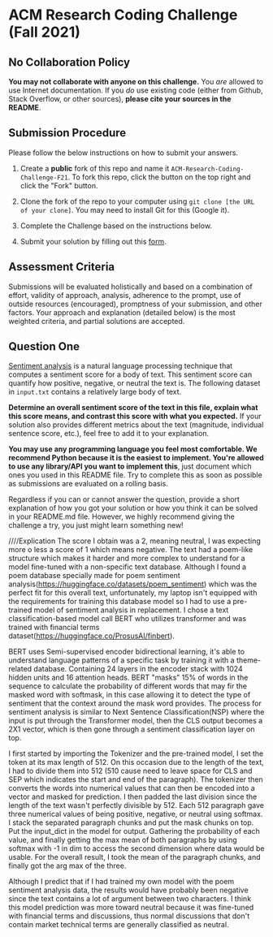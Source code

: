 # ACM Research Coding Challenge (Fall 2021)

## [](https://github.com/ACM-Research/Coding-Challenge-F21#no-collaboration-policy)No Collaboration Policy

**You may not collaborate with anyone on this challenge.**  You  _are_  allowed to use Internet documentation. If you  _do_  use existing code (either from Github, Stack Overflow, or other sources),  **please cite your sources in the README**.

## [](https://github.com/ACM-Research/Coding-Challenge-F21#submission-procedure)Submission Procedure

Please follow the below instructions on how to submit your answers.

1.  Create a  **public**  fork of this repo and name it  `ACM-Research-Coding-Challenge-F21`. To fork this repo, click the button on the top right and click the "Fork" button.

2.  Clone the fork of the repo to your computer using  `git clone [the URL of your clone]`. You may need to install Git for this (Google it).

3.  Complete the Challenge based on the instructions below.

4.  Submit your solution by filling out this [form](https://acmutd.typeform.com/to/zF1IcBGR).

## Assessment Criteria 

Submissions will be evaluated holistically and based on a combination of effort, validity of approach, analysis, adherence to the prompt, use of outside resources (encouraged), promptness of your submission, and other factors. Your approach and explanation (detailed below) is the most weighted criteria, and partial solutions are accepted. 

## [](https://github.com/ACM-Research/Coding-Challenge-S21#question-one)Question One

[Sentiment analysis](https://en.wikipedia.org/wiki/Sentiment_analysis) is a natural language processing technique that computes a sentiment score for a body of text. This sentiment score can quantify how positive, negative, or neutral the text is. The following dataset in  `input.txt`  contains a relatively large body of text.

**Determine an overall sentiment score of the text in this file, explain what this score means, and contrast this score with what you expected.**  If your solution also provides different metrics about the text (magnitude, individual sentence score, etc.), feel free to add it to your explanation.   

**You may use any programming language you feel most comfortable. We recommend Python because it is the easiest to implement. You're allowed to use any library/API you want to implement this**, just document which ones you used in this README file. Try to complete this as soon as possible as submissions are evaluated on a rolling basis.

Regardless if you can or cannot answer the question, provide a short explanation of how you got your solution or how you think it can be solved in your README.md file. However, we highly recommend giving the challenge a try, you just might learn something new!




////Explication
The score I obtain was a 2, meaning neutral, I was expecting more o less a score of 1 which means negative. The text had a poem-like structure which makes it harder and more complex to understand for a model fine-tuned with a non-specific text database.  Although I found a poem database specially made for poem sentiment analysis(https://huggingface.co/datasets/poem_sentiment) which was the perfect fit for this overall text, unfortunately, my laptop isn't equipped with the requirements for training this database model so I had to use a pre-trained model of sentiment analysis in replacement. I chose a text classification-based model call BERT who utilizes transformer and was trained with financial terms dataset(https://huggingface.co/ProsusAI/finbert).

BERT uses Semi-supervised encoder bidirectional learning, it's able to understand language patterns of a specific task by training it with a theme-related database. Containing 24 layers in the encoder stack with 1024 hidden units and 16 attention heads. BERT "masks" 15% of words in the sequence to calculate the probability of different words that may fir the masked word with softmask, in this case allowing it to detect the type of sentiment that the context around the mask word provides. The process for sentiment analysis is similar to Next Sentence Classification(NSP) where the input is put through the Transformer model, then the CLS output becomes a 2X1 vector, which is then gone through a sentiment classification layer on top.

I first started by importing the Tokenizer and the pre-trained model, I set the token at its max length of 512. On this occasion due to the length of the text, I had to divide them into 512 (510 cause need to leave space for CLS and SEP which indicates the start and end of the paragraph). The tokenizer then converts the words into numerical values that can then be encoded into a vector and masked for prediction. I then padded the last division since the length of the text wasn't perfectly divisible by 512. Each 512 paragraph gave three numerical values of being positive, negative, or neutral using softmax. I stack the separated paragraph chunks and put the mask chunks on top. Put the input_dict in the model for output. Gathering the probability of each value, and finally getting the max mean of both paragraphs by using softmax with -1 in dim to access the second dimension where data would be usable. For the overall result, I took the mean of the paragraph chunks, and finally got the arg max of the three.

Although I predict that if I had trained my own model with the poem sentiment analysis data, the results would have probably been negative since the text contains a lot of argument between two characters. I think this model prediction was more toward neutral because it was fine-tuned with financial terms and discussions, thus normal discussions that don't contain market technical terms are generally classified as neutral.
